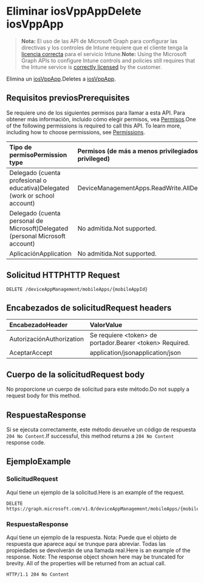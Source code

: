 # <a name="delete-iosvppapp"></a><span data-ttu-id="9c8fe-101">Eliminar iosVppApp</span><span class="sxs-lookup"><span data-stu-id="9c8fe-101">Delete iosVppApp</span></span>

> <span data-ttu-id="9c8fe-102">**Nota:** El uso de las API de Microsoft Graph para configurar las directivas y los controles de Intune requiere que el cliente tenga la [licencia correcta](https://go.microsoft.com/fwlink/?linkid=839381) para el servicio Intune.</span><span class="sxs-lookup"><span data-stu-id="9c8fe-102">**Note:** Using the Microsoft Graph APIs to configure Intune controls and policies still requires that the Intune service is [correctly licensed](https://go.microsoft.com/fwlink/?linkid=839381) by the customer.</span></span>

<span data-ttu-id="9c8fe-103">Elimina un [iosVppApp](../resources/intune_apps_iosvppapp.md).</span><span class="sxs-lookup"><span data-stu-id="9c8fe-103">Deletes a [iosVppApp](../resources/intune_apps_iosvppapp.md).</span></span>
## <a name="prerequisites"></a><span data-ttu-id="9c8fe-104">Requisitos previos</span><span class="sxs-lookup"><span data-stu-id="9c8fe-104">Prerequisites</span></span>
<span data-ttu-id="9c8fe-p101">Se requiere uno de los siguientes permisos para llamar a esta API. Para obtener más información, incluido cómo elegir permisos, vea [Permisos](../../../concepts/permissions_reference.md).</span><span class="sxs-lookup"><span data-stu-id="9c8fe-p101">One of the following permissions is required to call this API. To learn more, including how to choose permissions, see [Permissions](../../../concepts/permissions_reference.md).</span></span>

|<span data-ttu-id="9c8fe-107">Tipo de permiso</span><span class="sxs-lookup"><span data-stu-id="9c8fe-107">Permission type</span></span>|<span data-ttu-id="9c8fe-108">Permisos (de más a menos privilegiados)</span><span class="sxs-lookup"><span data-stu-id="9c8fe-108">Permissions (from most to least privileged)</span></span>|
|:---|:---|
|<span data-ttu-id="9c8fe-109">Delegado (cuenta profesional o educativa)</span><span class="sxs-lookup"><span data-stu-id="9c8fe-109">Delegated (work or school account)</span></span>|<span data-ttu-id="9c8fe-110">DeviceManagementApps.ReadWrite.All</span><span class="sxs-lookup"><span data-stu-id="9c8fe-110">DeviceManagementApps.ReadWrite.All</span></span>|
|<span data-ttu-id="9c8fe-111">Delegado (cuenta personal de Microsoft)</span><span class="sxs-lookup"><span data-stu-id="9c8fe-111">Delegated (personal Microsoft account)</span></span>|<span data-ttu-id="9c8fe-112">No admitida.</span><span class="sxs-lookup"><span data-stu-id="9c8fe-112">Not supported.</span></span>|
|<span data-ttu-id="9c8fe-113">Aplicación</span><span class="sxs-lookup"><span data-stu-id="9c8fe-113">Application</span></span>|<span data-ttu-id="9c8fe-114">No admitida.</span><span class="sxs-lookup"><span data-stu-id="9c8fe-114">Not supported.</span></span>|

## <a name="http-request"></a><span data-ttu-id="9c8fe-115">Solicitud HTTP</span><span class="sxs-lookup"><span data-stu-id="9c8fe-115">HTTP Request</span></span>
<!-- {
  "blockType": "ignored"
}
-->
``` http
DELETE /deviceAppManagement/mobileApps/{mobileAppId}
```

## <a name="request-headers"></a><span data-ttu-id="9c8fe-116">Encabezados de solicitud</span><span class="sxs-lookup"><span data-stu-id="9c8fe-116">Request headers</span></span>
|<span data-ttu-id="9c8fe-117">Encabezado</span><span class="sxs-lookup"><span data-stu-id="9c8fe-117">Header</span></span>|<span data-ttu-id="9c8fe-118">Valor</span><span class="sxs-lookup"><span data-stu-id="9c8fe-118">Value</span></span>|
|:---|:---|
|<span data-ttu-id="9c8fe-119">Autorización</span><span class="sxs-lookup"><span data-stu-id="9c8fe-119">Authorization</span></span>|<span data-ttu-id="9c8fe-120">Se requiere &lt;token&gt; de portador.</span><span class="sxs-lookup"><span data-stu-id="9c8fe-120">Bearer &lt;token&gt; Required.</span></span>|
|<span data-ttu-id="9c8fe-121">Aceptar</span><span class="sxs-lookup"><span data-stu-id="9c8fe-121">Accept</span></span>|<span data-ttu-id="9c8fe-122">application/json</span><span class="sxs-lookup"><span data-stu-id="9c8fe-122">application/json</span></span>|

## <a name="request-body"></a><span data-ttu-id="9c8fe-123">Cuerpo de la solicitud</span><span class="sxs-lookup"><span data-stu-id="9c8fe-123">Request body</span></span>
<span data-ttu-id="9c8fe-124">No proporcione un cuerpo de solicitud para este método.</span><span class="sxs-lookup"><span data-stu-id="9c8fe-124">Do not supply a request body for this method.</span></span>

## <a name="response"></a><span data-ttu-id="9c8fe-125">Respuesta</span><span class="sxs-lookup"><span data-stu-id="9c8fe-125">Response</span></span>
<span data-ttu-id="9c8fe-126">Si se ejecuta correctamente, este método devuelve un código de respuesta `204 No Content`.</span><span class="sxs-lookup"><span data-stu-id="9c8fe-126">If successful, this method returns a `204 No Content` response code.</span></span>

## <a name="example"></a><span data-ttu-id="9c8fe-127">Ejemplo</span><span class="sxs-lookup"><span data-stu-id="9c8fe-127">Example</span></span>
### <a name="request"></a><span data-ttu-id="9c8fe-128">Solicitud</span><span class="sxs-lookup"><span data-stu-id="9c8fe-128">Request</span></span>
<span data-ttu-id="9c8fe-129">Aquí tiene un ejemplo de la solicitud.</span><span class="sxs-lookup"><span data-stu-id="9c8fe-129">Here is an example of the request.</span></span>
``` http
DELETE https://graph.microsoft.com/v1.0/deviceAppManagement/mobileApps/{mobileAppId}
```

### <a name="response"></a><span data-ttu-id="9c8fe-130">Respuesta</span><span class="sxs-lookup"><span data-stu-id="9c8fe-130">Response</span></span>
<span data-ttu-id="9c8fe-p102">Aquí tiene un ejemplo de la respuesta. Nota: Puede que el objeto de respuesta que aparece aquí se trunque para abreviar. Todas las propiedades se devolverán de una llamada real.</span><span class="sxs-lookup"><span data-stu-id="9c8fe-p102">Here is an example of the response. Note: The response object shown here may be truncated for brevity. All of the properties will be returned from an actual call.</span></span>
``` http
HTTP/1.1 204 No Content
```



